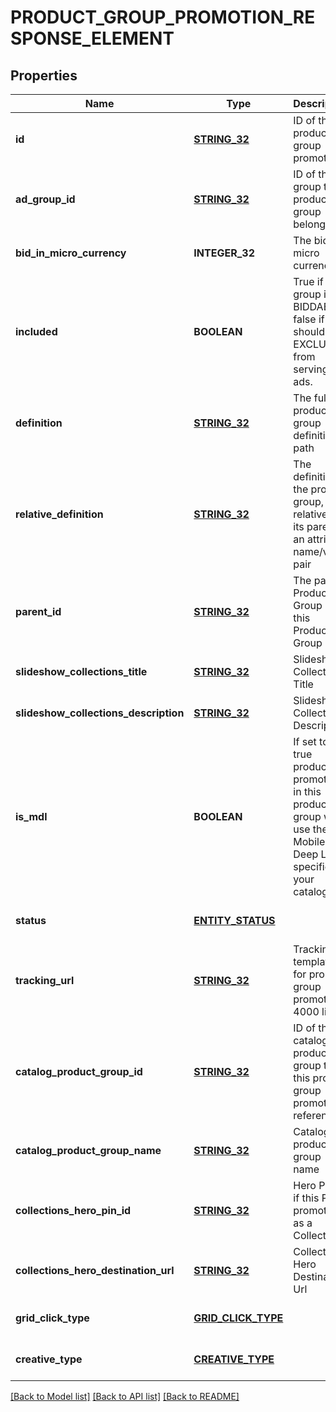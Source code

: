 # PRODUCT_GROUP_PROMOTION_RESPONSE_ELEMENT

## Properties
Name | Type | Description | Notes
------------ | ------------- | ------------- | -------------
**id** | [**STRING_32**](STRING_32.md) | ID of the product group promotion. | [optional] [default to null]
**ad_group_id** | [**STRING_32**](STRING_32.md) | ID of the ad group the product group belongs to. | [optional] [default to null]
**bid_in_micro_currency** | **INTEGER_32** | The bid in micro currency. | [optional] [default to null]
**included** | **BOOLEAN** | True if the group is BIDDABLE, false if it should be EXCLUDED from serving ads. | [optional] [default to null]
**definition** | [**STRING_32**](STRING_32.md) | The full product group definition path | [optional] [default to null]
**relative_definition** | [**STRING_32**](STRING_32.md) | The definition of the product group, relative to its parent - an attribute name/value pair | [optional] [default to null]
**parent_id** | [**STRING_32**](STRING_32.md) | The parent Product Group ID of this Product Group | [optional] [default to null]
**slideshow_collections_title** | [**STRING_32**](STRING_32.md) | Slideshow Collections Title | [optional] [default to null]
**slideshow_collections_description** | [**STRING_32**](STRING_32.md) | Slideshow Collections Description | [optional] [default to null]
**is_mdl** | **BOOLEAN** | If set to true products promoted in this product group will use the Mobile Deep Link specified in your catalog | [optional] [default to null]
**status** | [**ENTITY_STATUS**](EntityStatus.md) |  | [optional] [default to null]
**tracking_url** | [**STRING_32**](STRING_32.md) | Tracking template for proudct group promotions. 4000 limit | [optional] [default to null]
**catalog_product_group_id** | [**STRING_32**](STRING_32.md) | ID of the catalogs product group that this product group promotion references | [optional] [default to null]
**catalog_product_group_name** | [**STRING_32**](STRING_32.md) | Catalogs product group name | [optional] [default to null]
**collections_hero_pin_id** | [**STRING_32**](STRING_32.md) | Hero Pin ID if this PG is promoted as a Collection | [optional] [default to null]
**collections_hero_destination_url** | [**STRING_32**](STRING_32.md) | Collections Hero Destination Url | [optional] [default to null]
**grid_click_type** | [**GRID_CLICK_TYPE**](GridClickType.md) |  | [optional] [default to null]
**creative_type** | [**CREATIVE_TYPE**](CreativeType.md) |  | [optional] [default to null]

[[Back to Model list]](../README.md#documentation-for-models) [[Back to API list]](../README.md#documentation-for-api-endpoints) [[Back to README]](../README.md)


